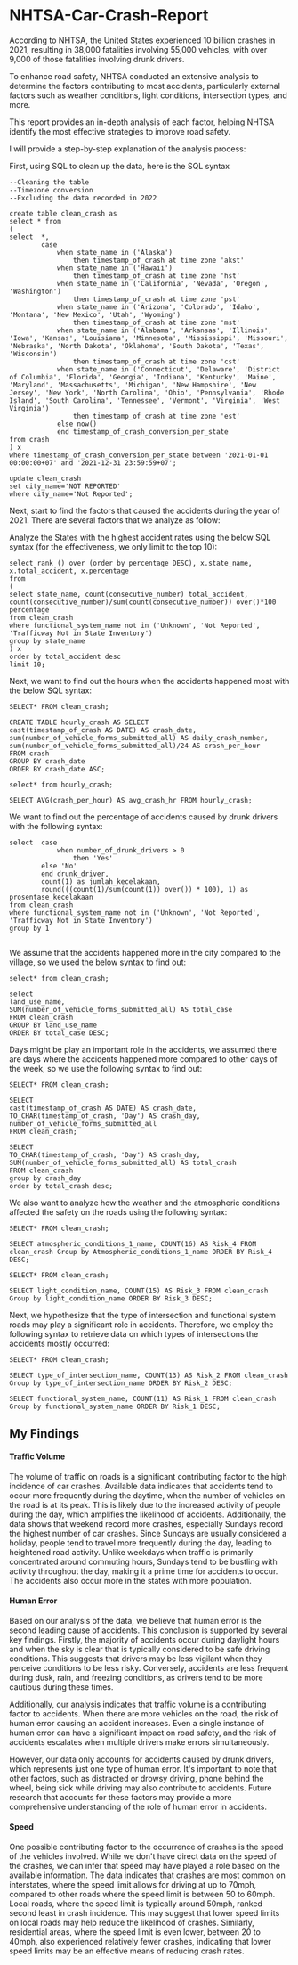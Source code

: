 # NHTSA-Car-Crash-Report
According to NHTSA, the United States experienced 10 billion crashes in 2021, resulting in 38,000 fatalities involving 55,000 vehicles, with over 9,000 of those fatalities involving drunk drivers.

To enhance road safety, NHTSA conducted an extensive analysis to determine the factors contributing to most accidents, particularly external factors such as weather conditions, light conditions, intersection types, and more.

This report provides an in-depth analysis of each factor, helping NHTSA identify the most effective strategies to improve road safety.

I will provide a step-by-step explanation of the analysis process:

First, using SQL to clean up the data, here is the SQL syntax


```
--Cleaning the table 
--Timezone conversion
--Excluding the data recorded in 2022

create table clean_crash as
select * from
(
select 	*,
		case
			when state_name in ('Alaska')	
				then timestamp_of_crash at time zone 'akst'
			when state_name in ('Hawaii')	
				then timestamp_of_crash at time zone 'hst'
			when state_name in ('California', 'Nevada', 'Oregon', 'Washington')	
				then timestamp_of_crash at time zone 'pst'	
			when state_name in ('Arizona', 'Colorado', 'Idaho', 'Montana', 'New Mexico', 'Utah', 'Wyoming')	
				then timestamp_of_crash at time zone 'mst'
			when state_name in ('Alabama', 'Arkansas', 'Illinois', 'Iowa', 'Kansas', 'Louisiana', 'Minnesota', 'Mississippi', 'Missouri', 'Nebraska', 'North Dakota', 'Oklahoma', 'South Dakota', 'Texas', 'Wisconsin')	
				then timestamp_of_crash at time zone 'cst'
			when state_name in ('Connecticut', 'Delaware', 'District of Columbia', 'Florida', 'Georgia', 'Indiana', 'Kentucky', 'Maine', 'Maryland', 'Massachusetts', 'Michigan', 'New Hampshire', 'New Jersey', 'New York', 'North Carolina', 'Ohio', 'Pennsylvania', 'Rhode Island', 'South Carolina', 'Tennessee', 'Vermont', 'Virginia', 'West Virginia') 
				then timestamp_of_crash at time zone 'est'
			else now()
			end timestamp_of_crash_conversion_per_state
from crash
) x
where timestamp_of_crash_conversion_per_state between '2021-01-01 00:00:00+07' and '2021-12-31 23:59:59+07';	

update clean_crash
set city_name='NOT REPORTED'
where city_name='Not Reported';

```
Next, start to find the factors that caused the accidents during the year of 2021. There are several factors that we analyze as follow:

Analyze the States with the highest accident rates using the below SQL syntax (for the effectiveness, we only limit to the top 10):

```
select rank () over (order by percentage DESC), x.state_name, x.total_accident, x.percentage
from 
(
select state_name, count(consecutive_number) total_accident, 
count(consecutive_number)/sum(count(consecutive_number)) over()*100 percentage
from clean_crash
where functional_system_name not in ('Unknown', 'Not Reported', 'Trafficway Not in State Inventory')
group by state_name
) x
order by total_accident desc
limit 10;
```
Next, we want to find out the hours when the accidents happened most with the below SQL syntax:

```
SELECT* FROM clean_crash;

CREATE TABLE hourly_crash AS SELECT 
cast(timestamp_of_crash AS DATE) AS crash_date, 
sum(number_of_vehicle_forms_submitted_all) AS daily_crash_number,
sum(number_of_vehicle_forms_submitted_all)/24 AS crash_per_hour
FROM crash
GROUP BY crash_date
ORDER BY crash_date ASC;

select* from hourly_crash;

SELECT AVG(crash_per_hour) AS avg_crash_hr FROM hourly_crash;
```
We want to find out the percentage of accidents caused by drunk drivers with the following syntax:

```
select	case 
			when number_of_drunk_drivers > 0 
				then 'Yes' 
		else 'No' 
		end drunk_driver,
		count(1) as jumlah_kecelakaan,
		round(((count(1)/sum(count(1)) over()) * 100), 1) as prosentase_kecelakaan
from clean_crash
where functional_system_name not in ('Unknown', 'Not Reported', 'Trafficway Not in State Inventory')
group by 1


```
We assume that the accidents happened more in the city compared to the village, so we used the below syntax to find out:

```
select* from clean_crash;

select
land_use_name,
SUM(number_of_vehicle_forms_submitted_all) AS total_case
FROM clean_crash
GROUP BY land_use_name
ORDER BY total_case DESC;
```
Days might be play an important role in the accidents, we assumed there are days where the accidents happened more compared to other days of the week, so we use the following syntax to find out:

```
SELECT* FROM clean_crash;

SELECT 
cast(timestamp_of_crash AS DATE) AS crash_date, 
TO_CHAR(timestamp_of_crash, 'Day') AS crash_day,
number_of_vehicle_forms_submitted_all
FROM clean_crash;

SELECT 
TO_CHAR(timestamp_of_crash, 'Day') AS crash_day,
SUM(number_of_vehicle_forms_submitted_all) AS total_crash
FROM clean_crash
group by crash_day
order by total_crash desc;
```

We also want to analyze how the weather and the atmospheric conditions affected the safety on the roads using the following syntax:

```
SELECT* FROM clean_crash;

SELECT atmospheric_conditions_1_name, COUNT(16) AS Risk_4 FROM clean_crash Group by Atmospheric_conditions_1_name ORDER BY Risk_4 DESC;
```

```
SELECT* FROM clean_crash;

SELECT light_condition_name, COUNT(15) AS Risk_3 FROM clean_crash Group by light_condition_name ORDER BY Risk_3 DESC;
```
Next, we hypothesize that the type of intersection and functional system roads may play a significant role in accidents. Therefore, we employ the following syntax to retrieve data on which types of intersections the accidents mostly occurred:

```
SELECT* FROM clean_crash;

SELECT type_of_intersection_name, COUNT(13) AS Risk_2 FROM clean_crash Group by type_of_intersection_name ORDER BY Risk_2 DESC;
```

```
SELECT functional_system_name, COUNT(11) AS Risk_1 FROM clean_crash Group by functional_system_name ORDER BY Risk_1 DESC;

```

## My Findings

#### Traffic Volume

The volume of traffic on roads is a significant contributing factor to the high incidence of car crashes. Available data indicates that accidents tend to occur more frequently during the daytime, when the number of vehicles on the road is at its peak. This is likely due to the increased activity of people during the day, which amplifies the likelihood of accidents. Additionally, the data shows that weekend record more crashes, especially Sundays record the highest number of car crashes. Since Sundays are usually considered a holiday, people tend to travel more frequently during the day, leading to heightened road activity. Unlike weekdays when traffic is primarily concentrated around commuting hours, Sundays tend to be bustling with activity throughout the day, making it a prime time for accidents to occur. The accidents also occur more in the states with more population.

#### Human Error

Based on our analysis of the data, we believe that human error is the second leading cause of accidents. This conclusion is supported by several key findings. Firstly, the majority of accidents occur during daylight hours and when the sky is clear that is typically considered to be safe driving conditions. This suggests that drivers may be less vigilant when they perceive conditions to be less risky. Conversely, accidents are less frequent during dusk, rain, and freezing conditions, as drivers tend to be more cautious during these times.

Additionally, our analysis indicates that traffic volume is a contributing factor to accidents. When there are more vehicles on the road, the risk of human error causing an accident increases. Even a single instance of human error can have a significant impact on road safety, and the risk of accidents escalates when multiple drivers make errors simultaneously.

However, our data only accounts for accidents caused by drunk drivers, which represents just one type of human error. It's important to note that other factors, such as distracted or drowsy driving, phone behind the wheel, being sick while driving may also contribute to accidents. Future research that accounts for these factors may provide a more comprehensive understanding of the role of human error in accidents.

#### Speed

One possible contributing factor to the occurrence of crashes is the speed of the vehicles involved. While we don't have direct data on the speed of the crashes, we can infer that speed may have played a role based on the available information. The data indicates that crashes are most common on interstates, where the speed limit allows for driving at up to 70mph, compared to other roads where the speed limit is between 50 to 60mph.  Local roads, where the speed limit is typically around 50mph, ranked second least in crash incidence. This may suggest that lower speed limits on local roads may help reduce the likelihood of crashes. Similarly, residential areas, where the speed limit is even lower, between 20 to 40mph, also experienced relatively fewer crashes, indicating that lower speed limits may be an effective means of reducing crash rates.
